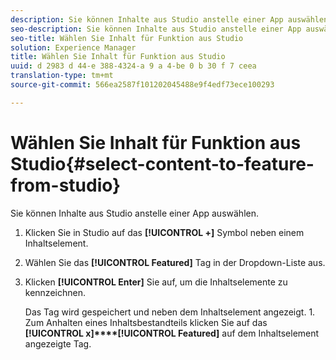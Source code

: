 ```yaml
---
description: Sie können Inhalte aus Studio anstelle einer App auswählen.
seo-description: Sie können Inhalte aus Studio anstelle einer App auswählen.
seo-title: Wählen Sie Inhalt für Funktion aus Studio
solution: Experience Manager
title: Wählen Sie Inhalt für Funktion aus Studio
uuid: d 2983 d 44-e 388-4324-a 9 a 4-be 0 b 30 f 7 ceea
translation-type: tm+mt
source-git-commit: 566ea2587f101202045488e9f4edf73ece100293

---
```



# Wählen Sie Inhalt für Funktion aus Studio{#select-content-to-feature-from-studio}

Sie können Inhalte aus Studio anstelle einer App auswählen.

1. Klicken Sie in Studio auf das **[!UICONTROL +]** Symbol neben einem Inhaltselement.
1. Wählen Sie das **[!UICONTROL Featured]** Tag in der Dropdown-Liste aus.
1. Klicken **[!UICONTROL Enter]** Sie auf, um die Inhaltselemente zu kennzeichnen.

   Das Tag wird gespeichert und neben dem Inhaltselement angezeigt. 1. Zum Anhalten eines Inhaltsbestandteils klicken Sie auf das **[!UICONTROL x]****[!UICONTROL Featured]** auf dem Inhaltselement angezeigte Tag.
